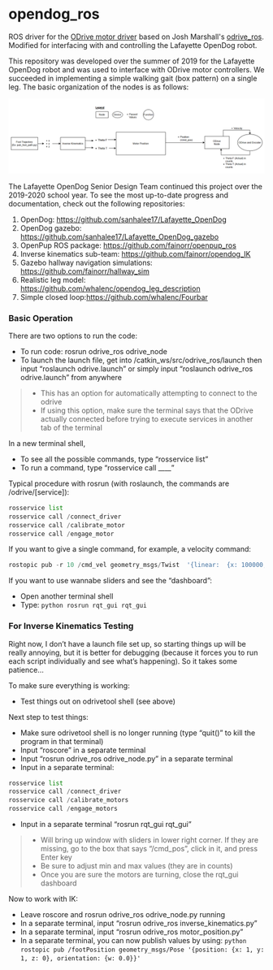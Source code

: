 # opendog_ros
ROS driver for the [ODrive motor driver](https://odriverobotics.com/) based on Josh Marshall's [odrive_ros](https://github.com/neomanic/odrive_ros).
Modified for interfacing with and controlling the Lafayette OpenDog robot. 

This repository was developed over the summer of 2019 for the Lafayette OpenDog robot and was used to interface with ODrive motor controllers. We succeeded in implementing a simple walking gait (box pattern) on a single leg. The basic organization of the nodes is as follows:

<img src = "images/OpenDog-Node-Organization.png">


The Lafayette OpenDog Senior Design Team continued this project over the 2019-2020 school year. To see the most up-to-date progress and documentation, check out the following repositories:
1. OpenDog: https://github.com/sanhalee17/Lafayette_OpenDog
2. OpenDog gazebo: https://github.com/sanhalee17/Lafayette_OpenDog_gazebo
3. OpenPup ROS package: https://github.com/fainorr/openpup_ros
4. Inverse kinematics sub-team: https://github.com/fainorr/opendog_IK
5. Gazebo hallway navigation simulations: https://github.com/fainorr/hallway_sim
6. Realistic leg model: https://github.com/whalenc/opendog_leg_description
7. Simple closed loop:https://github.com/whalenc/Fourbar

### Basic Operation
There are two options to run the code:
- To run code: rosrun odrive_ros odrive_node
- To launch the launch file, get into /catkin_ws/src/odrive_ros/launch then input “roslaunch odrive.launch” or simply input “roslaunch odrive_ros odrive.launch” from anywhere
> - This has an option for automatically attempting to connect to the odrive
> - If using this option, make sure the terminal says that the ODrive actually connected before trying to execute services in another tab of the terminal

In a new terminal shell,
- To see all the possible commands, type “rosservice list”
- To run a command, type “rosservice call ____”

Typical procedure with rosrun (with roslaunch, the commands are /odrive/[service]):
```python
rosservice list
rosservice call /connect_driver
rosservice call /calibrate_motor
rosservice call /engage_motor
```

If you want to give a single command, for example, a velocity command:
```python
rostopic pub -r 10 /cmd_vel geometry_msgs/Twist  '{linear:  {x: 100000, y: 100000, z: 100000}, angular: {x: 100000, y: 100000, z: 10000}}'
```

If you want to use wannabe sliders and see the “dashboard”:
- Open another terminal shell
- Type: ```python rosrun rqt_gui rqt_gui```


### For Inverse Kinematics Testing

Right now, I don’t have a launch file set up, so starting things up will be really annoying, but it is better for debugging (because it forces you to run each script individually and see what’s happening).  So it takes some patience…

To make sure everything is working:
- Test things out on odrivetool shell (see above)

Next step to test things:
- Make sure odrivetool shell is no longer running (type “quit()” to kill the program in that terminal)
- Input “roscore” in a separate terminal
- Input “rosrun odrive_ros odrive_node.py” in a separate terminal
- Input in a separate terminal: 
```python
rosservice list
rosservice call /connect_driver
rosservice call /calibrate_motors
rosservice call /engage_motors
```
- Input in a separate terminal “rosrun rqt_gui rqt_gui”
> - Will bring up window with sliders in lower right corner.  If they are missing, go to the box that says “/cmd_pos”, click in it, and press Enter key
> - Be sure to adjust min and max values (they are in counts)
> - Once you are sure the motors are turning, close the rqt_gui dashboard

Now to work with IK:
- Leave roscore and rosrun odrive_ros odrive_node.py running
- In a separate terminal, input “rosrun odrive_ros inverse_kinematics.py”
- In a separate terminal, input “rosrun odrive_ros motor_position.py”
- In a separate terminal, you can now publish values by using:
```python rostopic pub /footPosition geometry_msgs/Pose '{position: {x: 1, y: 1, z: 0}, orientation: {w: 0.0}}'```
